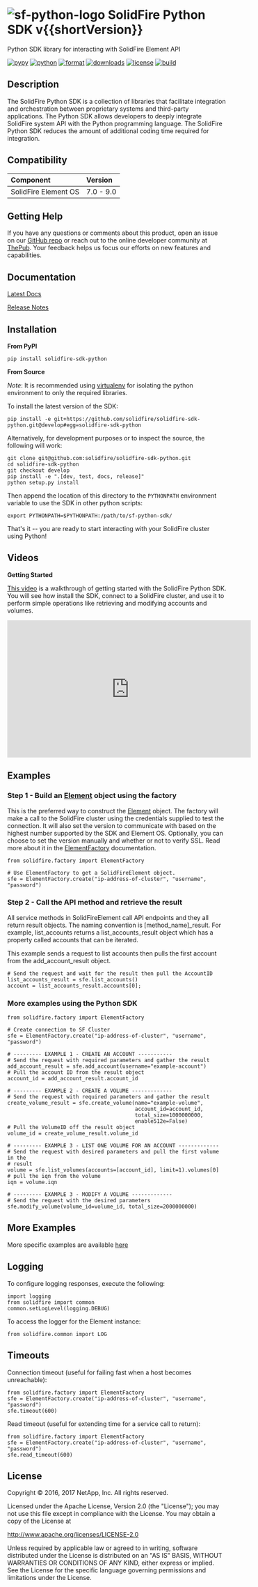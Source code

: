 ![sf-python-logo](https://raw.githubusercontent.com/solidfire/solidfire-sdk-python/master/img/python-50.png) SolidFire Python SDK v{{shortVersion}}
======================================================================================================================================

Python SDK library for interacting with SolidFire Element API

[![pypy](https://img.shields.io/pypi/v/solidfire-sdk-python.svg)](https://badge.fury.io/py/solidfire-sdk-python)
[![python](https://img.shields.io/pypi/pyversions/solidfire-sdk-python.svg)](https://pypi.python.org/pypi/solidfire-sdk-python/)
[![format](https://img.shields.io/pypi/format/solidfire-sdk-python.svg)](https://pypi.python.org/pypi/solidfire-sdk-python/)
[![downloads](https://img.shields.io/pypi/dm/solidfire-sdk-python.svg)](https://pypi.python.org/pypi/solidfire-sdk-python/)
[![license](https://img.shields.io/pypi/l/solidfire-sdk-python.svg)](https://pypi.python.org/pypi/solidfire-sdk-python/)
[![build](https://img.shields.io/travis/solidfire/solidfire-sdk-python/release/1.0.0.svg)](https://pypi.python.org/pypi/solidfire-sdk-python/)

Description
-----------

The SolidFire Python SDK is a collection of libraries that facilitate
integration and orchestration between proprietary systems and
third-party applications. The Python SDK allows developers to deeply
integrate SolidFire system API with the Python programming language. The
SolidFire Python SDK reduces the amount of additional coding time
required for integration.

Compatibility
-------------

|  Component               | Version       |
|:-------------------------|:--------------|
| SolidFire Element OS     | 7.0 - 9.0     |

Getting Help
------------

If you have any questions or comments about this product, open an issue
on our [GitHub repo](https://github.com/solidfire/solidfire-sdk-python)
or reach out to the online developer community at
[ThePub](http://netapp.io). Your feedback helps us focus our efforts on
new features and capabilities.

Documentation
-------------

[Latest Docs](https://pythonhosted.org/solidfire-sdk-python/)

[Release
Notes](https://github.com/solidfire/solidfire-sdk-python/blob/master/NetApp_SolidFire_Python_SDK_v{{shortVersion}}_Release_Notes.pdf)

Installation
------------

**From PyPI**

    pip install solidfire-sdk-python

**From Source**

*Note*: It is recommended using
[virtualenv](https://github.com/pypa/virtualenv) for isolating the
python environment to only the required libraries.

To install the latest version of the SDK:

    pip install -e git+https://github.com/solidfire/solidfire-sdk-python.git@develop#egg=solidfire-sdk-python

Alternatively, for development purposes or to inspect the source, the
following will work:

    git clone git@github.com:solidfire/solidfire-sdk-python.git  
    cd solidfire-sdk-python
    git checkout develop
    pip install -e ".[dev, test, docs, release]"
    python setup.py install

Then append the location of this directory to the `PYTHONPATH`
environment variable to use the SDK in other python scripts:

    export PYTHONPATH=$PYTHONPATH:/path/to/sf-python-sdk/

That's it -- you are ready to start interacting with your SolidFire
cluster using Python!

Videos
------

**Getting Started**

[This video](https://www.youtube.com/3g028LYmiN4) is a walkthrough of getting started with the SolidFire Python
SDK. You will see how install the SDK, connect to a SolidFire cluster,
and use it to perform simple operations like retrieving and modifying
accounts and volumes.

<iframe width="560" height="315" src="https://www.youtube.com/embed/3g028LYmiN4" frameborder="0" allowfullscreen></iframe>

Examples
--------

### Step 1 - Build an [Element](https://pythonhosted.org/solidfire-sdk-python/solidfire.html#solidfire.Element) object using the factory

This is the preferred way to construct the
[Element](https://pythonhosted.org/solidfire-sdk-python/solidfire.html#solidfire.Element)
object. The factory will make a call to the SolidFire cluster using the
credentials supplied to test the connection. It will also set the
version to communicate with based on the highest number supported by the
SDK and Element OS. Optionally, you can choose to set the version
manually and whether or not to verify SSL. Read more about it in the
[ElementFactory](https://pythonhosted.org/solidfire-sdk-python/solidfire.html#solidfire.factory.ElementFactory)
documentation.

	from solidfire.factory import ElementFactory

	# Use ElementFactory to get a SolidFireElement object.
	sfe = ElementFactory.create("ip-address-of-cluster", "username", "password")

### Step 2 - Call the API method and retrieve the result

All service methods in SolidFireElement call API endpoints and they all
return result objects. The naming convention is [method\_name]\_result.
For example, list\_accounts returns a list\_accounts\_result object
which has a property called accounts that can be iterated.

This example sends a request to list accounts then pulls the first
account from the add\_account\_result object.


	# Send the request and wait for the result then pull the AccountID
	list_accounts_result = sfe.list_accounts()
	account = list_accounts_result.accounts[0];   


### More examples using the Python SDK

	from solidfire.factory import ElementFactory

	# Create connection to SF Cluster
	sfe = ElementFactory.create("ip-address-of-cluster", "username", "password")

	# --------- EXAMPLE 1 - CREATE AN ACCOUNT -----------
	# Send the request with required parameters and gather the result
	add_account_result = sfe.add_account(username="example-account")
	# Pull the account ID from the result object
	account_id = add_account_result.account_id

	# --------- EXAMPLE 2 - CREATE A VOLUME -------------
	# Send the request with required parameters and gather the result
	create_volume_result = sfe.create_volume(name="example-volume",
	                                         account_id=account_id,
	                                         total_size=1000000000,
	                                         enable512e=False)
	# Pull the VolumeID off the result object
	volume_id = create_volume_result.volume_id

	# --------- EXAMPLE 3 - LIST ONE VOLUME FOR AN ACCOUNT -------------
	# Send the request with desired parameters and pull the first volume in the
	# result
	volume = sfe.list_volumes(accounts=[account_id], limit=1).volumes[0]
	# pull the iqn from the volume
	iqn = volume.iqn

	# --------- EXAMPLE 3 - MODIFY A VOLUME -------------
	# Send the request with the desired parameters
	sfe.modify_volume(volume_id=volume_id, total_size=2000000000)

More Examples
-------------

More specific examples are available
[here](https://github.com/solidfire/solidfire-sdk-python/blob/master/examples/examples.rst)

Logging
-------

To configure logging responses, execute the following:

	import logging
	from solidfire import common
	common.setLogLevel(logging.DEBUG)

To access the logger for the Element instance:

	from solidfire.common import LOG

Timeouts
--------

Connection timeout (useful for failing fast when a host becomes
unreachable):

	from solidfire.factory import ElementFactory
	sfe = ElementFactory.create("ip-address-of-cluster", "username", "password")
	sfe.timeout(600)

Read timeout (useful for extending time for a service call to return):

	from solidfire.factory import ElementFactory
	sfe = ElementFactory.create("ip-address-of-cluster", "username", "password")
	sfe.read_timeout(600)

**License**
-----------

Copyright © 2016, 2017 NetApp, Inc. All rights reserved.

Licensed under the Apache License, Version 2.0 (the "License"); you may
not use this file except in compliance with the License. You may obtain
a copy of the License at

<http://www.apache.org/licenses/LICENSE-2.0>

Unless required by applicable law or agreed to in writing, software
distributed under the License is distributed on an "AS IS" BASIS,
WITHOUT WARRANTIES OR CONDITIONS OF ANY KIND, either express or implied.
See the License for the specific language governing permissions and
limitations under the License.
